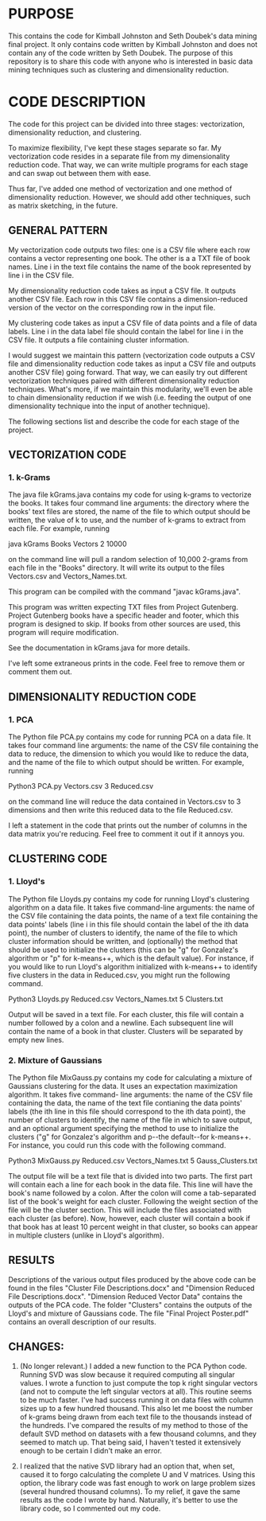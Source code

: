 # PURPOSE

This contains the code for Kimball Johnston and Seth Doubek's data mining final project. 
It only contains code written by Kimball Johnston and does not contain any of the 
code written by Seth Doubek. The purpose of this repository is to share this code with anyone
who is interested in basic data mining techniques such as clustering and dimensionality
reduction. 

# CODE DESCRIPTION

The code for this project can be divided into three stages: vectorization, 
dimensionality reduction, and clustering. 

To maximize flexibility, I've kept these stages separate so far. My vectorization
code resides in a separate file from my dimensionality reduction code. That way, we
can write multiple programs for each stage and can swap out between them with ease. 

Thus far, I've added one method of vectorization and one method of dimensionality 
reduction. However, we should add other techniques, such as matrix sketching, in 
the future. 

## GENERAL PATTERN 

My vectorization code outputs two files: one is a CSV file where each row contains 
a vector representing one book. The other is a a TXT file of book names. Line i in 
the text file contains the name of the book represented by line i in the CSV file. 

My dimensionality reduction code takes as input a CSV file. It outputs another CSV
file. Each row in this CSV file contains a dimension-reduced version of the vector
on the corresponding row in the input file. 

My clustering code takes as input a CSV file of data points and a file of data labels.
Line i in the data label file should contain the label for line i in the CSV file. 
It outputs a file containing cluster information. 

I would suggest we maintain this pattern (vectorization code outputs a CSV file and
dimensionality reduction code takes as input a CSV file and outputs another CSV file)
going forward. That way, we can easily try out different vectorization techniques
paired with different dimensionality reduction techniques. What's more, if we maintain
this modularity, we'll even be able to chain dimensionality reduction if we wish (i.e.
feeding the output of one dimensionality technique into the input of another technique). 

The following sections list and describe the code for each stage of the project. 

## VECTORIZATION CODE 

### 1. k-Grams 

The java file kGrams.java contains my code for using k-grams to vectorize
the books. It takes four command line arguments: the directory where the books' text
files are stored, the name of the file to which output should be written, the value
of k to use, and the number of k-grams to extract from each file. For example, running

java kGrams Books Vectors 2 10000 

on the command line will pull a random selection of 10,000 2-grams from each file in the
"Books" directory. It will write its output to the files Vectors.csv and 
Vectors_Names.txt.

This program can be compiled with the command "javac kGrams.java". 

This program was written expecting TXT files from Project Gutenberg. Project 
Gutenberg books have a specific header and footer, which this program is designed to 
skip. If books from other sources are used, this program will require modification. 

See the documentation in kGrams.java for more details. 

I've left some extraneous prints in the code. Feel free to remove them or
comment them out. 

## DIMENSIONALITY REDUCTION CODE 

### 1. PCA 

The Python file PCA.py contains my code for running PCA on a data file. It takes
four command line arguments: the name of the CSV file containing the data to reduce, the
dimension to which you would like to reduce the data, and the name of the file to which
output should be written. For example, running 

Python3 PCA.py Vectors.csv 3 Reduced.csv 

on the command line will reduce the data contained in Vectors.csv to 3 dimensions and then
write this reduced data to the file Reduced.csv. 

I left a statement in the code that prints out the number of columns in the data
matrix you're reducing. Feel free to comment it out if it annoys you. 

## CLUSTERING CODE 

### 1. Lloyd's 

The Python file Lloyds.py contains my code for running Lloyd's clustering algorithm 
on a data file. It takes five command-line arguments: the name of the CSV file containing the
data points, the name of a text file containing the data points' labels (line i in this file 
should contain the label of the ith data point), the number of clusters to identify, the name
of the file to which cluster information should be written, and (optionally) the method that 
should be used to initialize the clusters (this can be "g" for Gonzalez's algorithm or "p" for
k-means++, which is the default value). For instance, if you would like to run Lloyd's algorithm
initialized with k-means++ to identify five clusters in the data in Reduced.csv, you might run 
the following command. 

Python3 Lloyds.py Reduced.csv Vectors_Names.txt 5 Clusters.txt 

Output will be saved in a text file. For each cluster, this file will contain a number
followed by a colon and a newline. Each subsequent line will contain the name of a book in 
that cluster. Clusters will be separated by empty new lines. 

### 2. Mixture of Gaussians 

The Python file MixGauss.py contains my code for calculating a mixture of Gaussians 
clustering for the data. It uses an expectation maximization algorithm. It takes five command-
line arguments: the name of the CSV file containing the data, the name of the text file contianing
the data points' labels (the ith line in this file should correspond to the ith data point), the 
number of clusters to identify, the name of the file in which to save output, and an optional 
argument specifying the method to use to initialize the clusters ("g" for Gonzalez's algorithm and 
p--the default--for k-means++. For instance, you could run this code with the following command. 

Python3 MixGauss.py Reduced.csv Vectors_Names.txt 5 Gauss_Clusters.txt 

The output file will be a text file that is divided into two parts. The first part will 
contain each a line for each book in the data file. This line will have the book's name followed by 
a colon. After the colon will come a tab-separated list of the book's weight for each cluster. 
Following the weight section of the file will be the cluster section. This will include the files
associated with each cluster (as before). Now, however, each cluster will contain a book if that
book has at least 10 percent weight in that cluster, so books can appear in multiple clusters (unlike 
in Lloyd's algorithm). 

## RESULTS 

Descriptions of the various output files produced by the above code can be found in the files 
"Cluster File Descriptions.docx" and "Dimension Reduced File Descriptions.docx". "Dimension Reduced 
Vector Data" contains the outputs of the PCA code. The folder "Clusters" contains the outputs of the 
Lloyd's and mixture of Gaussians code. The file "Final Project Poster.pdf" contains an overall 
description of our results. 

## CHANGES: 

1. (No longer relevant.) 
I added a new function to the PCA Python code. Running SVD was slow because it required 
computing all singular values. I wrote a function to just compute the top k right singular 
vectors (and not to compute the left singular vectors at all). This routine seems to be 
much faster. I've had success running it on data files with column sizes up to a few hundred 
thousand. This also let me boost the number of k-grams being drawn from each text file to the
thousands instead of the hundreds. I've compared the results of my method to those of the default
SVD method on datasets with a few thousand columns, and they seemed to match up. That being said,
I haven't tested it extensively enough to be certain I didn't make an error. 

2. I realized that the native SVD library had an option that, when set, caused it to forgo 
calculating the complete U and V matrices. Using this option, the library code was fast enough
to work on large problem sizes (several hundred thousand columns). To my relief, it gave the same
results as the code I wrote by hand. Naturally, it's better to use the library code, so I commented
out my code. 
